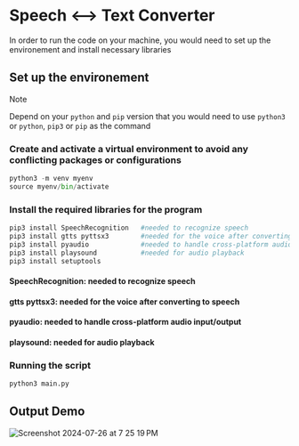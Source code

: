 # Speech <--> Text Converter

In order to run the code on your machine, you would need to set up the environement and install necessary libraries

## Set up the environement
> [!NOTE]  
> Depend on your ```python``` and ```pip``` version that you would need to use ```python3``` or ```python```, ```pip3``` or ```pip``` as the command
>
> 


### Create and activate a virtual environment to avoid any conflicting packages or configurations
```python
python3 -m venv myenv
source myenv/bin/activate
```


### Install the required libraries for the program 
```python
pip3 install SpeechRecognition   #needed to recognize speech
pip3 install gtts pyttsx3        #needed for the voice after converting to speech
pip3 install pyaudio             #needed to handle cross-platform audio input/output
pip3 install playsound           #needed for audio playback
pip3 install setuptools
```


#### SpeechRecognition: needed to recognize speech
#### gtts pyttsx3: needed for the voice after converting to speech
#### pyaudio: needed to handle cross-platform audio input/output
#### playsound: needed for audio playback


### Running the script 

```python
python3 main.py
```


## Output Demo
![Screenshot 2024-07-26 at 7 25 19 PM](https://github.com/user-attachments/assets/96e5e788-197d-4dad-8aa8-e16488135fa6)
